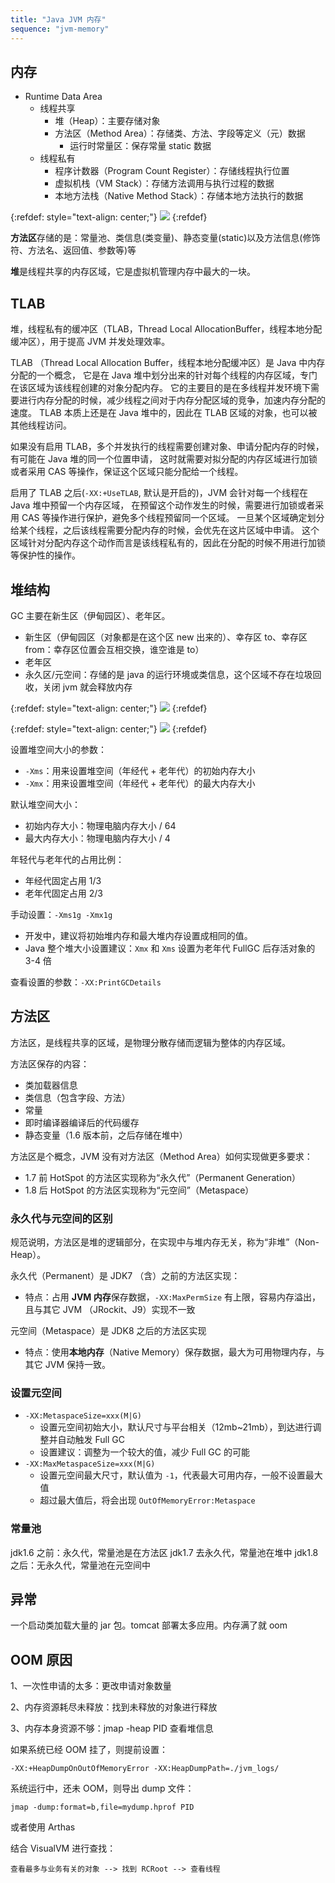 ```yaml
---
title: "Java JVM 内存"
sequence: "jvm-memory"
---
```


## 内存

- Runtime Data Area
    - 线程共享
        - 堆（Heap）：主要存储对象
        - 方法区（Method Area）：存储类、方法、字段等定义（元）数据
            - 运行时常量区：保存常量 static 数据
    - 线程私有
        - 程序计数器（Program Count Register）：存储线程执行位置
        - 虚拟机栈（VM Stack）：存储方法调用与执行过程的数据
        - 本地方法栈（Native Method Stack）：存储本地方法执行的数据

{:refdef: style="text-align: center;"}
![](/assets/images/java/jvm/jvm-runtime-data-area.png)
{:refdef}

**方法区**存储的是：常量池、类信息(类变量)、静态变量(static)以及方法信息(修饰符、方法名、返回值、参数等)等

**堆**是线程共享的内存区域，它是虚拟机管理内存中最大的一块。

## TLAB

堆，线程私有的缓冲区（TLAB，Thread Local AllocationBuffer，线程本地分配缓冲区），用于提高 JVM 并发处理效率。

TLAB （Thread Local Allocation Buffer，线程本地分配缓冲区）是 Java 中内存分配的一个概念，
它是在 Java 堆中划分出来的针对每个线程的内存区域，专门在该区域为该线程创建的对象分配内存。
它的主要目的是在多线程并发环境下需要进行内存分配的时候，减少线程之间对于内存分配区域的竞争，加速内存分配的速度。
TLAB 本质上还是在 Java 堆中的，因此在 TLAB 区域的对象，也可以被其他线程访问。

如果没有启用 TLAB，多个并发执行的线程需要创建对象、申请分配内存的时候，有可能在 Java 堆的同一个位置申请，
这时就需要对拟分配的内存区域进行加锁或者采用 CAS 等操作，保证这个区域只能分配给一个线程。

启用了 TLAB 之后(`-XX:+UseTLAB`, 默认是开启的)，JVM 会针对每一个线程在 Java 堆中预留一个内存区域，
在预留这个动作发生的时候，需要进行加锁或者采用 CAS 等操作进行保护，避免多个线程预留同一个区域。
一旦某个区域确定划分给某个线程，之后该线程需要分配内存的时候，会优先在这片区域中申请。
这个区域针对分配内存这个动作而言是该线程私有的，因此在分配的时候不用进行加锁等保护性的操作。


## 堆结构

GC 主要在新生区（伊甸园区）、老年区。

- 新生区（伊甸园区（对象都是在这个区 new 出来的）、幸存区 to、幸存区 from：幸存区位置会互相交换，谁空谁是 to）
- 老年区
- 永久区/元空间：存储的是 java 的运行环境或类信息，这个区域不存在垃圾回收，关闭 jvm 就会释放内存

{:refdef: style="text-align: center;"}
![](/assets/images/java/jvm/jvm-heap-8-after.png)
{:refdef}

{:refdef: style="text-align: center;"}
![](/assets/images/java/jvm/jvm-heap-8-before.png)
{:refdef}

设置堆空间大小的参数：

- `-Xms`：用来设置堆空间（年经代 + 老年代）的初始内存大小
- `-Xmx`：用来设置堆空间（年经代 + 老年代）的最大内存大小

默认堆空间大小：

- 初始内存大小：物理电脑内存大小 / 64
- 最大内存大小：物理电脑内存大小 / 4

年轻代与老年代的占用比例：

- 年经代固定占用 1/3
- 老年代固定占用 2/3

手动设置：`-Xms1g -Xmx1g`

- 开发中，建议将初始堆内存和最大堆内存设置成相同的值。
- Java 整个堆大小设置建议：`Xmx` 和 `Xms` 设置为老年代 FullGC 后存活对象的 3-4 倍

查看设置的参数：`-XX:PrintGCDetails`

## 方法区

方法区，是线程共享的区域，是物理分散存储而逻辑为整体的内存区域。

方法区保存的内容：

- 类加载器信息
- 类信息（包含字段、方法）
- 常量
- 即时编译器编译后的代码缓存
- 静态变量（1.6 版本前，之后存储在堆中）

方法区是个概念，JVM 没有对方法区（Method Area）如何实现做更多要求：

- 1.7 前 HotSpot 的方法区实现称为“永久代”（Permanent Generation）
- 1.8 后 HotSpot 的方法区实现称为“元空间”（Metaspace）

### 永久代与元空间的区别

规范说明，方法区是堆的逻辑部分，在实现中与堆内存无关，称为“非堆”（Non-Heap）。

永久代（Permanent）是 JDK7 （含）之前的方法区实现：

- 特点：占用 **JVM 内存**保存数据，`-XX:MaxPermSize` 有上限，容易内存溢出，且与其它 JVM （JRockit、J9）实现不一致

元空间（Metaspace）是 JDK8 之后的方法区实现

- 特点：使用**本地内存**（Native Memory）保存数据，最大为可用物理内存，与其它 JVM 保持一致。

### 设置元空间

- `-XX:MetaspaceSize=xxx(M|G)`
  - 设置元空间初始大小，默认尺寸与平台相关（12mb~21mb），到达进行调整并自动触发 Full GC
  - 设置建议：调整为一个较大的值，减少 Full GC 的可能
- `-XX:MaxMetaspaceSize=xxx(M|G)`
  - 设置元空间最大尺寸，默认值为 `-1`，代表最大可用内存，一般不设置最大值
  - 超过最大值后，将会出现 `OutOfMemoryError:Metaspace`

### 常量池

jdk1.6 之前：永久代，常量池是在方法区
jdk1.7 去永久代，常量池在堆中
jdk1.8 之后：无永久代，常量池在元空间中

## 异常

一个启动类加载大量的 jar 包。tomcat 部署太多应用。内存满了就 oom

## OOM 原因

1、一次性申请的太多：更改申请对象数量

2、内存资源耗尽未释放：找到未释放的对象进行释放

3、内存本身资源不够：jmap -heap PID 查看堆信息


如果系统已经 OOM 挂了，则提前设置：

```text
-XX:+HeapDumpOnOutOfMemoryError -XX:HeapDumpPath=./jvm_logs/
```

系统运行中，还未 OOM，则导出 dump 文件：

```text
jmap -dump:format=b,file=mydump.hprof PID
```

或者使用 Arthas

结合 VisualVM 进行查找：

```text
查看最多与业务有关的对象 --> 找到 RCRoot --> 查看线程
```
